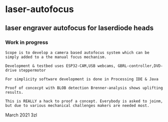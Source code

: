 # laser-autofocus
## laser engraver autofocus for laserdiode heads

###  Work in progress

    Scope is to develop a camera based autofocus system which can be simply added to a the manual focus mechanism.

    Development & testbed uses ESP32-CAM,USB webcams, GBRL-controller,DVD-drive steppermotor

    For simplicity software development is done in Processing IDE & Java 

    Proof of concecpt with BLOB detection Brenner-analysis shows uplifting results.

    This is REALLY a hack to proof a concept. Everybody is asked to joinm, but due to various mechanical challenges makers are needed most.

March 2021 3zl
